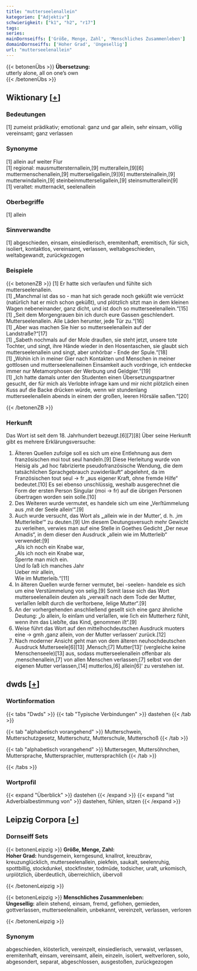 ```yaml
---
title: "mutterseelenallein"
kategorien: ["Adjektiv"]
schwierigkeit: ["k1", "h2", "r17"]
tags:
series:
mainDornseiffs: ['Größe, Menge, Zahl', 'Menschliches Zusammenleben']
domainDornseiffs: ['Hoher Grad', 'Ungesellig']
url: "mutterseelenallein"
---
```


{{< betonenÜbs >}}
**Übersetzung:**  
utterly  alone, all on one’s own  
{{< /betonenÜbs >}}

## Wiktionary [[+](https://de.wiktionary.org/wiki/mutterseelenallein)]

### Bedeutungen
[1] zumeist prädikativ; emotional: ganz und gar allein, sehr einsam, völlig vereinsamt; ganz verlassen  

### Synonyme
[1] allein auf weiter Flur  
[1] regional: mausmuttersternallein,[9] mutterallein,[9][6] muttermenschenallein,[9] mutterseligallein,[9][6] muttersteinallein,[9] mutterwindallein,[9] steinbeinmutterseligallein,[9] steinsmutterallein[9]  
[1] veraltet: mutternackt, seelenallein  

### Oberbegriffe
[1] allein  

### Sinnverwandte
[1] abgeschieden, einsam, einsiedlerisch, eremitenhaft, eremitisch, für sich, isoliert, kontaktlos, vereinsamt, verlassen, weltabgeschieden, weltabgewandt, zurückgezogen  

### Beispiele
{{< betonenZB >}}
[1] Er hatte sich verlaufen und fühlte sich mutterseelenallein.  
[1] „Manchmal ist das so - man hat sich gerade noch geküßt wie verrückt (natürlich hat er mich schon geküßt), und plötzlich sitzt man in dem kleinen Wagen nebeneinander, ganz dicht, und ist doch so mutterseelenallein.“[15]  
[1] „Seit dem Morgengrauen bin ich durch eure Gassen geschlendert. Mutterseelenallein. Alle Läden herunter, jede Tür zu.“[16]  
[1] „Aber was machen Sie hier so mutterseelenallein auf der Landstraße?“[17]  
[1] „Sabeth nochmals auf der Mole draußen, sie steht jetzt, unsere tote Tochter, und singt, ihre Hände wieder in den Hosentaschen, sie glaubt sich mutterseelenallein und singt, aber unhörbar - Ende der Spule.“[18]  
[1] „Wohin ich in meiner Gier nach Kontakten und Menschen in meiner gottlosen und mutterseelenalleinen Einsamkeit auch vordringe, ich entdecke immer nur Metamorphosen der Werbung und Geldgier.“[19]  
[1] „Ich hatte damals unter den Studenten einen Übersetzungspartner gesucht, der für mich als Verlobte infrage kam und mir nicht plötzlich einen Kuss auf die Backe drücken würde, wenn wir stundenlang mutterseelenallein abends in einem der großen, leeren Hörsäle saßen.“[20]  

{{< /betonenZB >}}
### Herkunft
Das Wort ist seit dem 18. Jahrhundert bezeugt.[6][7][8] Über seine Herkunft gibt es mehrere Erklärungsversuche:  
1. Älteren Quellen zufolge soll es sich um eine Entlehnung aus dem französischen moi tout seul handeln.[9] Diese Herleitung wurde von Heisig als „ad hoc fabrizierte pseudofranzösische Wendung, die dem tatsächlichen Sprachgebrauch zuwiderläuft“ abgelehnt, da im Französischen tout seul → fr „aus eigener Kraft, ohne fremde Hilfe“ bedeutet.[10] Es sei ebenso unschlüssig, weshalb ausgerechnet die Form der ersten Person Singular (moi → fr) auf die übrigen Personen übertragen worden sein solle.[10]  
2. Des Weiteren wurde vermutet, es handele sich um eine „Verſtümmelung aus ‚mit der Seele allein‘“.[9]  
3. Auch wurde versucht, das Wort als „‚allein wie in der Mutter‘, d. h. ‚im Mutterleibe‘“ zu deuten.[9] Um diesem Deutungsversuch mehr Gewicht zu verleihen, verwies man auf eine Stelle in Goethes Gedicht „Der neue Amadis“, in dem dieser den Ausdruck „allein wie im Mutterleib“ verwendet:[9]  
„Als ich noch ein Knabe war,  
„Als ich noch ein Knabe war,  
Sperrte man mich ein.  
Und ſo ſaß ich manches Jahr  
Ueber mir allein,  
Wie im Mutterleib.“[11]  
4. In älteren Quellen wurde ferner vermutet, bei -seelen- handele es sich um eine Verstümmelung von selig.[9] Somit lasse sich das Wort mutterseelenallein deuten als „verwaiſt nach dem Tode der Mutter, verlaſſen ſelbſt durch die verſtorbene, ſelige Mutter“.[9]  
5. An der vorhergehenden anschließend gesellt sich eine ganz ähnliche Deutung: „ſo allein, ſo einſam und verlaſſen, wie ſich ein Mutterherz fühlt, wenn ihm das Liebſte, das Kind, genommen iſt“.[9]  
6. Weise führt das Wort auf den mittelhochdeutschen Ausdruck muoters eine → gmh ‚ganz allein, von der Mutter verlassen‘ zurück.[12]  
7. Nach moderner Ansicht geht man von dem älteren neuhochdeutschen Ausdruck Mutterseele[6][13] ‚Mensch;[7] Mutter[13]‘ (vergleiche keine Menschenseele)[13] aus, sodass mutterseelenallein offenbar als ‚menschenallein,[7] von allen Menschen verlassen;[7] selbst von der eigenen Mutter verlassen,[14] mutterlos,[6] allein[6]‘ zu verstehen ist.  



## dwds [[+](https://www.dwds.de/wb/mutterseelenallein)]

### Wortinformation
{{< tabs "Dwds" >}}
{{< tab "Typische Verbindungen" >}}
dastehen
{{< /tab >}}

{{< tab "alphabetisch vorangehend" >}}
Mutterschwein, Mutterschutzgesetz, Mutterschutz, Mutterschule, Mutterschoß
{{< /tab >}}

{{< tab "alphabetisch vorangehend" >}}
Muttersegen, Muttersöhnchen, Muttersprache, Muttersprachler, muttersprachlich
{{< /tab >}}

{{< /tabs >}}

### Wortprofil
{{< expand "Überblick" >}} dastehen {{< /expand >}}
{{< expand "ist Adverbialbestimmung von" >}} dastehen, fühlen, sitzen {{< /expand >}}

## Leipzig Corpora [[+](https://corpora.uni-leipzig.de/en/res?word=mutterseelenallein&corpusId=deu_newscrawl-public_2018)]

### Dornseiff Sets
{{< betonenLeipzig >}}
**Größe, Menge, Zahl:**  
**Hoher Grad:** hundsgemein, kerngesund, knallrot, kreuzbrav, kreuzunglücklich, mutterseelenallein, piekfein, saukalt, seelenruhig, spottbillig, stockdunkel, stockfinster, todmüde, todsicher, uralt, urkomisch, urplötzlich, überdeutlich, überreichlich, übervoll  

{{< /betonenLeipzig >}}


{{< betonenLeipzig >}}
**Menschliches Zusammenleben:**  
**Ungesellig:** allein stehend, einsam, fremd, geflohen, gemieden, gottverlassen, mutterseelenallein, unbekannt, vereinzelt, verlassen, verloren  

{{< /betonenLeipzig >}}

### Synonym
abgeschieden, klösterlich, vereinzelt, einsiedlerisch, verwaist, verlassen, eremitenhaft, einsam, vereinsamt, allein, einzeln, isoliert, weltverloren, solo, abgesondert, separat, abgeschlossen, ausgestoßen, zurückgezogen

